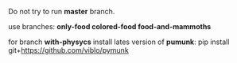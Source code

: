 Do not try to run **master** branch.

use branches: 
**only-food
colored-food
food-and-mammoths**


for branch **with-physycs** install lates version of **pumunk**:
    pip install git+https://github.com/viblo/pymunk